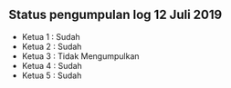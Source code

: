 Status pengumpulan log 12 Juli 2019
---
* Ketua 1 : Sudah
* Ketua 2 : Sudah
* Ketua 3 : Tidak Mengumpulkan
* Ketua 4 : Sudah
* Ketua 5 : Sudah
